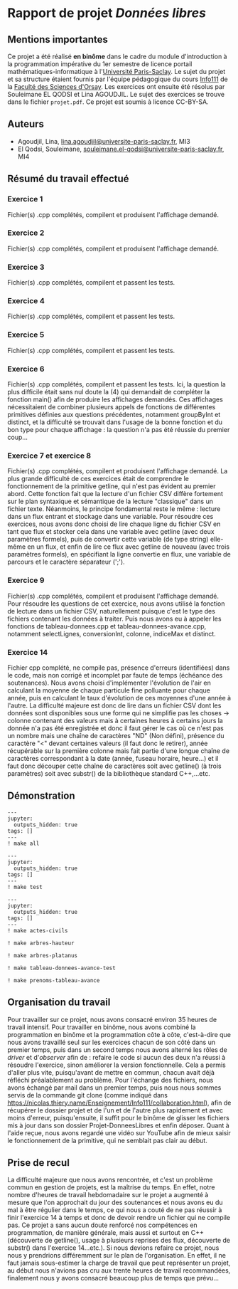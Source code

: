 # Rapport de projet *Données libres*

## Mentions importantes

Ce projet a été réalisé **en binôme** dans le cadre du module d'introduction à la programmation impérative du 1er semestre de licence portail mathématiques-informatique à l'[Université Paris-Saclay](https://www.universite-paris-saclay.fr/). Le sujet du projet et sa structure étaient fournis par l'équipe pédagogique du cours [Info111](https://nicolas.thiery.name/Enseignement/Info111/) de la [Faculté des Sciences d'Orsay](https://www.sciences.universite-paris-saclay.fr/). Les exercices ont ensuite été résolus par Souleimane EL QODSI et Lina AGOUDJIL. Le sujet des exercices se trouve dans le fichier ``projet.pdf``. Ce projet est soumis à licence CC-BY-SA.

## Auteurs

- Agoudjil, Lina, lina.agoudjil@universite-paris-saclay.fr, MI3
- El Qodsi, Souleimane, souleimane.el-qodsi@universite-paris-saclay.fr, MI4

## Résumé du travail effectué

### Exercice 1
Fichier(s) .cpp complétés, compilent et produisent l'affichage demandé.
### Exercice 2
Fichier(s) .cpp complétés, compilent et produisent l'affichage demandé.
### Exercice 3
Fichier(s) .cpp complétés, compilent et passent les tests.
### Exercice 4
Fichier(s) .cpp complétés, compilent et passent les tests.
### Exercice 5
Fichier(s) .cpp complétés, compilent et passent les tests.
### Exercice 6
Fichier(s) .cpp complétés, compilent et passent les tests. Ici, la question la plus difficile était sans nul doute la (4) qui demandait de compléter la fonction main() afin de produire les affichages demandés. Ces affichages nécessitaient de combiner plusieurs appels de fonctions de différentes primitives définies aux questions précédentes, notamment groupByInt et distinct, et la difficulté se trouvait dans l'usage de la bonne fonction et du bon type pour chaque affichage : la question n'a pas été réussie du premier coup...
### Exercice 7 et exercice 8
Fichier(s) .cpp complétés, compilent et produisent l'affichage demandé.
La plus grande difficulté de ces exercices était de comprendre le fonctionnement de la primitive getline, qui n'est pas évident au premier abord. Cette fonction fait que la lecture d'un fichier CSV diffère fortement sur le plan syntaxique et sémantique de la lecture "classique" dans un fichier texte. Néanmoins, le principe fondamental reste le même : lecture dans un flux entrant et stockage dans une variable. Pour résoudre ces exercices, nous avons donc choisi de lire chaque ligne du fichier CSV en tant que flux et stocker cela dans une variable avec getline (avec deux paramètres formels), puis de convertir cette variable (de type string) elle-même en un flux, et enfin de lire ce flux avec getline de nouveau (avec trois paramètres formels), en spécifiant la ligne convertie en flux, une variable de parcours et le caractère séparateur (';').
### Exercice 9
Fichier(s) .cpp complétés, compilent et produisent l'affichage demandé.
Pour résoudre les questions de cet exercice, nous avons utilisé la fonction de lecture dans un fichier CSV, naturellement puisque c'est le type des fichiers contenant les données à traiter. Puis nous avons eu à appeler les fonctions de tableau-donnees.cpp et tableau-donnees-avance.cpp, notamment selectLignes, conversionInt, colonne, indiceMax et distinct.
### Exercice 14
Fichier cpp complété, ne compile pas, présence d'erreurs (identifiées) dans le code, mais non corrigé et incomplet par faute de temps (échéance des soutenances). Nous avons choisi d'implémenter l'évolution de l'air en calculant la moyenne de chaque particule fine polluante pour chaque année, puis en calculant le taux d'évolution de ces moyennes d'une année à l'autre. La difficulté majeure est donc de lire dans un fichier CSV dont les données sont disponibles sous une forme qui ne simplifie pas les choses &rarr; colonne contenant des valeurs mais à certaines heures à certains jours la donnée n'a pas été enregistrée et donc il faut gérer le cas où ce n'est pas un nombre mais une chaîne de caractères "ND" (Non défini), présence du caractère "<" devant certaines valeurs (il faut donc le retirer), année récupérable sur la première colonne mais fait partie d'une longue chaîne de caractères correspondant à la date (année, fuseau horaire, heure...) et il faut donc découper cette chaîne de caractères soit avec getline() (à trois paramètres) soit avec substr() de la bibliothèque standard C++,...etc.


## Démonstration

```{code-cell}
---
jupyter:
  outputs_hidden: true
tags: []
---
! make all
```

```{code-cell}
---
jupyter:
  outputs_hidden: true
tags: []
---
! make test
```

```{code-cell}
---
jupyter:
  outputs_hidden: true
tags: []
---
! make actes-civils
```

```{code-cell}
! make arbres-hauteur
```

```{code-cell}
! make arbres-platanus
```

```{code-cell}
! make tableau-donnees-avance-test
```

```{code-cell}
! make prenoms-tableau-avance
```

## Organisation du travail

Pour travailler sur ce projet, nous avons consacré environ 35 heures de travail intensif. Pour travailler en binôme, nous avons combiné la programmation en binôme et la programmation côte à côte, c'est-à-dire que nous avons travaillé seul sur les exercices chacun de son côté dans un premier temps, puis dans un second temps nous avons alterné les rôles de *driver* et d'*observer* afin de : refaire le code si aucun des deux n'a réussi à résoudre l'exercice, sinon améliorer la version fonctionnelle. Cela a permis d'aller plus vite, puisqu'avant de mettre en commun, chacun avait déjà réfléchi préalablement au problème. Pour l'échange des fichiers, nous avons échangé par mail dans un premier temps, puis nous nous sommes servis de la commande git clone (comme indiqué dans https://nicolas.thiery.name/Enseignement/Info111/collaboration.html), afin de récupérer le dossier projet et de l'un et de l'autre plus rapidement et avec moins d'erreur, puisqu'ensuite, il suffit pour le binôme de glisser les fichiers mis à jour dans son dossier Projet-DonneesLibres et enfin déposer. Quant à l'aide reçue, nous avons regardé une vidéo sur YouTube afin de mieux saisir le fonctionnement de la primitive, qui ne semblait pas clair au début.

## Prise de recul

La difficulté majeure que nous avons rencontrée, et c'est un problème commun en gestion de projets, est la maîtrise du temps. En effet, notre nombre d'heures de travail hebdomadaire sur le projet a augmenté à mesure que l'on approchait du jour des soutenances et nous avons eu du mal à être régulier dans le temps, ce qui nous a couté de ne pas réussir à finir l'exercice 14 à temps et donc de devoir rendre un fichier qui ne compile pas. Ce projet a sans aucun doute renforcé nos compétences en programmation, de manière générale, mais aussi et surtout en C++ (découverte de getline(), usage à plusieurs reprises des flux, découverte de substr() dans l'exercice 14...etc.). Si nous devions refaire ce projet, nous nous y prendrions différemment sur le plan de l'organisation. En effet, il ne faut jamais sous-estimer la charge de travail que peut représenter un projet, au début nous n'avions pas cru aux trente heures de travail recommandées, finalement nous y avons consacré beaucoup plus de temps que prévu...
